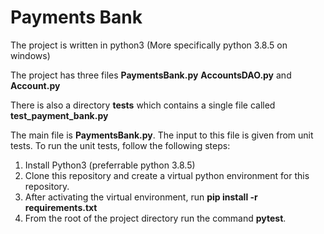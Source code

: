 <h1>Payments Bank</h1>

<p> The project is written in python3 (More specifically python 3.8.5 on windows)</p>

<p>The project has three files <strong>PaymentsBank.py</strong> <strong>AccountsDAO.py</strong> and <strong>Account.py</strong></p>

<p>There is also a directory <strong>tests</strong> which contains a single file called <strong>test_payment_bank.py</strong></p>

<p>The main file is <strong>PaymentsBank.py</strong>. The input to this file is given from unit tests. To run the unit tests, follow the following steps:</p>

<ol>
    <li> Install Python3 (preferrable python 3.8.5)
    <li> Clone this repository and create a virtual python environment for this repository.
    <li> After activating the virtual environment, run <strong>pip install -r requirements.txt</strong>
    <li> From the root of the project directory run the command <strong>pytest</strong>.
</ol>
